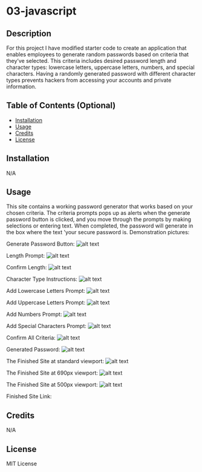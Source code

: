 # 03-javascript

## Description

For this project I have modified starter code to create an application that enables employees to generate random passwords based on criteria that they’ve selected. This criteria includes desired password length and character types: lowercase letters, uppercase letters, numbers, and special characters. Having a randomly generated password with different character types prevents hackers from accessing your accounts and private information. 

## Table of Contents (Optional)

- [Installation](#installation)
- [Usage](#usage)
- [Credits](#credits)
- [License](#license)

## Installation

N/A

## Usage

This site contains a working password generator that works based on your chosen criteria. The criteria prompts pops up as alerts when the generate password button is clicked, and you move through the prompts by making selections or entering text. When completed, the password will generate in the box where the text 'your secure password is. Demonstration pictures:

Generate Password Button:
![alt text](assets/images/button.png)

Length Prompt:
![alt text](assets/images/length.png)

Confirm Length:
![alt text](assets/images/confirm-length.png)

Character Type Instructions:
![alt text](assets/images/instructions.png)

Add Lowercase Letters Prompt:
![alt text](assets/images/add-lower.png)

Add Uppercase Letters Prompt:
![alt text](assets/images/add-upper.png)

Add Numbers Prompt: 
![alt text](assets/images/add-number.png)

Add Special Characters Prompt:
![alt text](assets/images/add-special.png)

Confirm All Criteria:
![alt text](assets/images/confirm-selections.png)

Generated Password:
![alt text](assets/images/gen-pass.png)

The Finished Site at standard viewport:
![alt text](assets/images/standard.png)

The Finished Site at 690px viewport:
![alt text](assets/images/690.png)

The Finished Site at 500px viewport:
![alt text](assets/images/500.png)

Finished Site Link: 

## Credits

N/A

## License

MIT License
